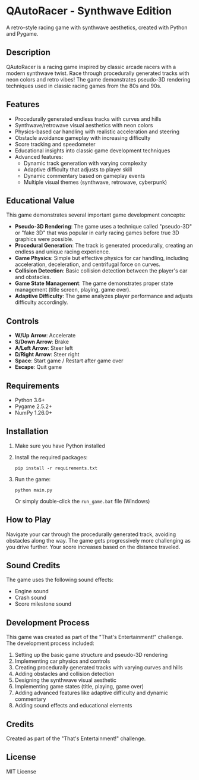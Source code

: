 # QAutoRacer - Synthwave Edition

A retro-style racing game with synthwave aesthetics, created with Python and Pygame.

## Description

QAutoRacer is a racing game inspired by classic arcade racers with a modern synthwave twist. Race through procedurally generated tracks with neon colors and retro vibes! The game demonstrates pseudo-3D rendering techniques used in classic racing games from the 80s and 90s.

## Features

- Procedurally generated endless tracks with curves and hills
- Synthwave/retrowave visual aesthetics with neon colors
- Physics-based car handling with realistic acceleration and steering
- Obstacle avoidance gameplay with increasing difficulty
- Score tracking and speedometer
- Educational insights into classic game development techniques
- Advanced features:
  - Dynamic track generation with varying complexity
  - Adaptive difficulty that adjusts to player skill
  - Dynamic commentary based on gameplay events
  - Multiple visual themes (synthwave, retrowave, cyberpunk)

## Educational Value

This game demonstrates several important game development concepts:
- **Pseudo-3D Rendering**: The game uses a technique called "pseudo-3D" or "fake 3D" that was popular in early racing games before true 3D graphics were possible.
- **Procedural Generation**: The track is generated procedurally, creating an endless and unique racing experience.
- **Game Physics**: Simple but effective physics for car handling, including acceleration, deceleration, and centrifugal force on curves.
- **Collision Detection**: Basic collision detection between the player's car and obstacles.
- **Game State Management**: The game demonstrates proper state management (title screen, playing, game over).
- **Adaptive Difficulty**: The game analyzes player performance and adjusts difficulty accordingly.

## Controls

- **W/Up Arrow**: Accelerate
- **S/Down Arrow**: Brake
- **A/Left Arrow**: Steer left
- **D/Right Arrow**: Steer right
- **Space**: Start game / Restart after game over
- **Escape**: Quit game

## Requirements

- Python 3.6+
- Pygame 2.5.2+
- NumPy 1.26.0+

## Installation

1. Make sure you have Python installed
2. Install the required packages:
   ```
   pip install -r requirements.txt
   ```
3. Run the game:
   ```
   python main.py
   ```
   
   Or simply double-click the `run_game.bat` file (Windows)

## How to Play

Navigate your car through the procedurally generated track, avoiding obstacles along the way. The game gets progressively more challenging as you drive further. Your score increases based on the distance traveled.

## Sound Credits

The game uses the following sound effects:
- Engine sound
- Crash sound
- Score milestone sound

## Development Process

This game was created as part of the "That's Entertainment!" challenge. The development process included:

1. Setting up the basic game structure and pseudo-3D rendering
2. Implementing car physics and controls
3. Creating procedurally generated tracks with varying curves and hills
4. Adding obstacles and collision detection
5. Designing the synthwave visual aesthetic
6. Implementing game states (title, playing, game over)
7. Adding advanced features like adaptive difficulty and dynamic commentary
8. Adding sound effects and educational elements

## Credits

Created as part of the "That's Entertainment!" challenge.

## License

MIT License